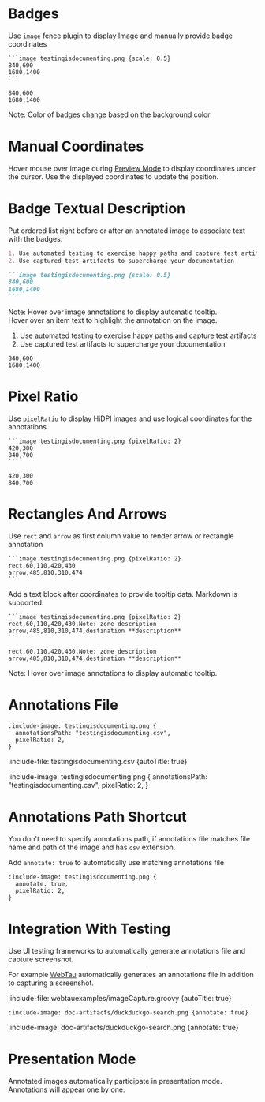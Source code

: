 # Badges

Use `image` fence plugin to display Image and manually provide badge coordinates 

    ```image testingisdocumenting.png {scale: 0.5} 
    840,600
    1680,1400
    ```

```image testingisdocumenting.png {scale: 0.5} 
840,600
1680,1400
```

Note: Color of badges change based on the background color

# Manual Coordinates

Hover mouse over image during [Preview Mode](introduction/getting-started#preview-mode) to display coordinates under the cursor. Use the displayed coordinates to update the position.  

# Badge Textual Description

Put ordered list right before or after an annotated image to associate text with the badges.

````markdown {title: "ordered list markdown example to provide contextual information"}
1. Use automated testing to exercise happy paths and capture test artifacts
2. Use captured test artifacts to supercharge your documentation

```image testingisdocumenting.png {scale: 0.5} 
840,600
1680,1400
```
````

Note: Hover over image annotations to display automatic tooltip. 
\
Hover over an item text to highlight the annotation on the image.


1. Use automated testing to exercise happy paths and capture test artifacts
2. Use captured test artifacts to supercharge your documentation

```image testingisdocumenting.png {scale: 0.5} 
840,600
1680,1400
```

# Pixel Ratio

Use `pixelRatio` to display HiDPI images and use logical coordinates for the annotations

    ```image testingisdocumenting.png {pixelRatio: 2} 
    420,300
    840,700
    ```

```image testingisdocumenting.png {pixelRatio: 2} 
420,300
840,700
```

# Rectangles And Arrows

Use `rect` and `arrow` as first column value to render arrow or rectangle annotation

    ```image testingisdocumenting.png {pixelRatio: 2} 
    rect,60,110,420,430
    arrow,485,810,310,474
    ```

Add a text block after coordinates to provide tooltip data. Markdown is supported.

    ```image testingisdocumenting.png {pixelRatio: 2} 
    rect,60,110,420,430,Note: zone description
    arrow,485,810,310,474,destination **description**
    ```

```image testingisdocumenting.png {pixelRatio: 2} 
rect,60,110,420,430,Note: zone description
arrow,485,810,310,474,destination **description**
```

Note: Hover over image annotations to display automatic tooltip.

# Annotations File

    :include-image: testingisdocumenting.png {
      annotationsPath: "testingisdocumenting.csv",
      pixelRatio: 2,
    }

:include-file: testingisdocumenting.csv {autoTitle: true}

:include-image: testingisdocumenting.png {
  annotationsPath: "testingisdocumenting.csv",
  pixelRatio: 2,
}

# Annotations Path Shortcut

You don't need to specify annotations path, if annotations file matches file name and path of the image and
has `csv` extension.

Add `annotate: true` to automatically use matching annotations file

    :include-image: testingisdocumenting.png {
      annotate: true,
      pixelRatio: 2,
    }

# Integration With Testing

Use UI testing frameworks to automatically generate annotations file and capture screenshot.

For example [WebTau](https://github.com/testingisdocumenting/webtau) automatically generates an annotations file in addition to 
capturing a screenshot. 

:include-file: webtauexamples/imageCapture.groovy {autoTitle: true}

    :include-image: doc-artifacts/duckduckgo-search.png {annotate: true}

:include-image: doc-artifacts/duckduckgo-search.png {annotate: true}

# Presentation Mode

Annotated images automatically participate in presentation mode. Annotations will appear one by one.
  


